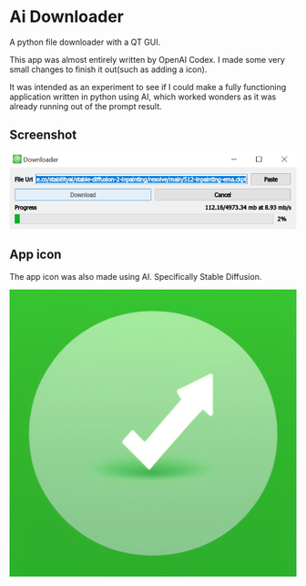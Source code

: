 # Ai Downloader

A python file downloader with a QT GUI.

This app was almost entirely written by OpenAI Codex. I made some very small changes to finish it out(such as adding a icon).

It was intended as an experiment to see if I could make a fully functioning application written in python using AI, which worked wonders as it was already running out of the prompt result.

## Screenshot

![Screenshot](Screenshot.png)

## App icon

The app icon was also made using AI. Specifically Stable Diffusion.

![App icon](download.png)
